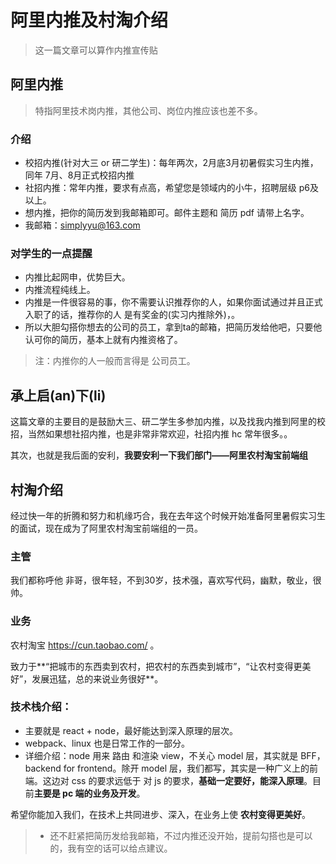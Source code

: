 # 阿里内推及村淘介绍
> 这一篇文章可以算作内推宣传贴

## 阿里内推
> 特指阿里技术岗内推，其他公司、岗位内推应该也差不多。

### 介绍

- 校招内推(针对大三 or 研二学生)：每年两次，2月底3月初暑假实习生内推，同年 7月、8月正式校招内推
- 社招内推：常年内推，要求有点高，希望您是领域内的小牛，招聘层级 p6及以上。
- 想内推，把你的简历发到我邮箱即可。邮件主题和 简历 pdf 请带上名字。
- 我邮箱：simplyyu@163.com

### 对学生的一点提醒
- 内推比起网申，优势巨大。
- 内推流程纯线上。
- 内推是一件很容易的事，你不需要认识推荐你的人，如果你面试通过并且正式入职了的话，推荐你的人 是有奖金的(实习内推除外)，。
- 所以大胆勾搭你想去的公司的员工，拿到ta的邮箱，把简历发给他吧，只要他认可你的简历，基本上就有内推资格了。

> 注：内推你的人一般而言得是 公司员工。

## 承上启(an)下(li)
这篇文章的主要目的是鼓励大三、研二学生多参加内推，以及找我内推到阿里的校招，当然如果想社招内推，也是非常非常欢迎，社招内推 hc 常年很多。。

其次，也就是我后面的安利，**我要安利一下我们部门——阿里农村淘宝前端组**

## 村淘介绍
经过快一年的折腾和努力和机缘巧合，我在去年这个时候开始准备阿里暑假实习生的面试，现在成为了阿里农村淘宝前端组的一员。


### 主管
我们都称呼他 非哥，很年轻，不到30岁，技术强，喜欢写代码，幽默，敬业，很帅。

### 业务
农村淘宝 https://cun.taobao.com/ 。

致力于**“把城市的东西卖到农村，把农村的东西卖到城市”，“让农村变得更美好”，发展迅猛，总的来说业务很好**。

### 技术栈介绍：
- 主要就是 react + node，最好能达到深入原理的层次。
- webpack、linux 也是日常工作的一部分。
- 详细介绍：node 用来 路由 和渲染 view，不关心 model 层，其实就是 BFF，backend for frontend。除开 model 层，我们都写，其实是一种广义上的前端。这边对 css 的要求远低于 对 js 的要求，**基础一定要好，能深入原理**。目前**主要是 pc 端的业务及开发**。

希望你能加入我们，在技术上共同进步、深入，在业务上使 **农村变得更美好**。

> - 还不赶紧把简历发给我邮箱，不过内推还没开始，提前勾搭也是可以的，我有空的话可以给点建议。
